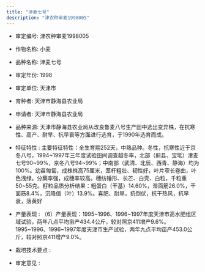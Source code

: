 ```yaml
---
title: "津麦七号"
description: "津农种审麦1998005"
---
```

* 审定编号:  津农种审麦1998005

*  作物名称:  小麦

*  品种名称:  津麦七号

*  审定年份:  1998

*  审定单位:  天津市

* 育种者:  天津市静海县农业局

*  申请者:  天津市静海县农业局

*  品种来源:  天津市静海县农业局从改良鲁麦八号生产田中选出变异株，在抗寒性、高产、耐旱、抗早衰等方面进行选育，于1990年选育而成。

*  特征特性 : 
主要特征特性：全生育期252天，中熟品种。冬性，抗寒性近于京冬八号，1994~1997年三年度试验田间调查越冬率，北部（蓟县、宝坻）津麦七号90~99%，京冬八号94~99%；中南部（武清、北辰、西青、静海）均为100%。幼苗匍匐，成株株高75厘米，茎杆粗壮、韧性好，叶片窄长卷曲，叶色浅绿。分蘖率强，成穗率较高。穗纺锤形、长芒、白壳、白粒，千粒重50~55克。籽粒品质分析结果：粗蛋白（干基）14.60%，湿面筋26.0%，干面筋8.4%，沉降值（叶）13.9%。喜肥、耐旱，抗倒伏，抗干热风，抗早衰，落黄好
 
*  产量表现 : 
（6）产量表现：1995~1996、1996~1997年度天津市高水肥组区域试验，两年八点平均亩产434.4公斤，较对照京411增产9.6%。1995~1996、1996~1997年度天津市生产试验，两年九点平均亩产453.0公斤，较对照京411增产9.0%。

*  栽培技术要点 : 


*  审定意见 : 

